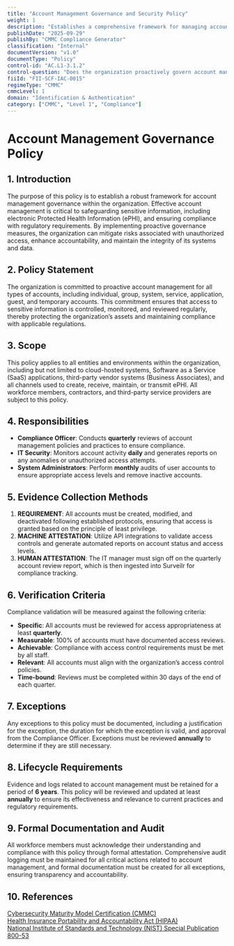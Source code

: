 ```yaml
---
title: "Account Management Governance and Security Policy"
weight: 1
description: "Establishes a comprehensive framework for managing accounts to protect sensitive information and ensure compliance with regulatory requirements."
publishDate: "2025-09-29"
publishBy: "CMMC Compliance Generator"
classification: "Internal"
documentVersion: "v1.0"
documentType: "Policy"
control-id: "AC.L1-3.1.2"
control-question: "Does the organization proactively govern account management of individual, group, system, service, application, guest and temporary accounts?"
fiiId: "FII-SCF-IAC-0015"
regimeType: "CMMC"
cmmcLevel: 1
domain: "Identification & Authentication"
category: ["CMMC", "Level 1", "Compliance"]
---
```


# Account Management Governance Policy

## 1. Introduction
The purpose of this policy is to establish a robust framework for account management governance within the organization. Effective account management is critical to safeguarding sensitive information, including electronic Protected Health Information (ePHI), and ensuring compliance with regulatory requirements. By implementing proactive governance measures, the organization can mitigate risks associated with unauthorized access, enhance accountability, and maintain the integrity of its systems and data.

## 2. Policy Statement
The organization is committed to proactive account management for all types of accounts, including individual, group, system, service, application, guest, and temporary accounts. This commitment ensures that access to sensitive information is controlled, monitored, and reviewed regularly, thereby protecting the organization’s assets and maintaining compliance with applicable regulations.

## 3. Scope
This policy applies to all entities and environments within the organization, including but not limited to cloud-hosted systems, Software as a Service (SaaS) applications, third-party vendor systems (Business Associates), and all channels used to create, receive, maintain, or transmit ePHI. All workforce members, contractors, and third-party service providers are subject to this policy.

## 4. Responsibilities
- **Compliance Officer**: Conducts **quarterly** reviews of account management policies and practices to ensure compliance.
- **IT Security**: Monitors account activity **daily** and generates reports on any anomalies or unauthorized access attempts.
- **System Administrators**: Perform **monthly** audits of user accounts to ensure appropriate access levels and remove inactive accounts.

## 5. Evidence Collection Methods
1. **REQUIREMENT**: All accounts must be created, modified, and deactivated following established protocols, ensuring that access is granted based on the principle of least privilege.
2. **MACHINE ATTESTATION**: Utilize API integrations to validate access controls and generate automated reports on account status and access levels.
3. **HUMAN ATTESTATION**: The IT manager must sign off on the quarterly account review report, which is then ingested into Surveilr for compliance tracking.

## 6. Verification Criteria
Compliance validation will be measured against the following criteria:
- **Specific**: All accounts must be reviewed for access appropriateness at least **quarterly**.
- **Measurable**: 100% of accounts must have documented access reviews.
- **Achievable**: Compliance with access control requirements must be met by all staff.
- **Relevant**: All accounts must align with the organization’s access control policies.
- **Time-bound**: Reviews must be completed within 30 days of the end of each quarter.

## 7. Exceptions
Any exceptions to this policy must be documented, including a justification for the exception, the duration for which the exception is valid, and approval from the Compliance Officer. Exceptions must be reviewed **annually** to determine if they are still necessary.

## 8. Lifecycle Requirements
Evidence and logs related to account management must be retained for a period of **6 years**. This policy will be reviewed and updated at least **annually** to ensure its effectiveness and relevance to current practices and regulatory requirements.

## 9. Formal Documentation and Audit
All workforce members must acknowledge their understanding and compliance with this policy through formal attestation. Comprehensive audit logging must be maintained for all critical actions related to account management, and formal documentation must be created for all exceptions, ensuring transparency and accountability.

## 10. References
[Cybersecurity Maturity Model Certification (CMMC)](https://www.acq.osd.mil/cmmc/)  
[Health Insurance Portability and Accountability Act (HIPAA)](https://www.hhs.gov/hipaa/index.html)  
[National Institute of Standards and Technology (NIST) Special Publication 800-53](https://csrc.nist.gov/publications/detail/sp/800-53/rev-5/final)